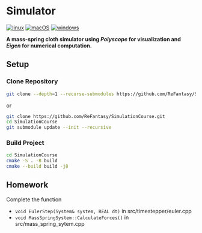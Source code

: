 # Simulator
[![linux](https://github.com/ReFantasy/SimulationCourse/actions/workflows/linux.yaml/badge.svg)](https://github.com/ReFantasy/Simulator/actions/workflows/linux.yaml)
[![macOS](https://github.com/ReFantasy/SimulationCourse/actions/workflows/macos.yaml/badge.svg)](https://github.com/ReFantasy/Simulator/actions/workflows/macos.yaml)
[![windows](https://github.com/ReFantasy/SimulationCourse/actions/workflows/windows.yaml/badge.svg)](https://github.com/ReFantasy/Simulator/actions/workflows/windows.yaml)

**A mass-spring cloth simulator using *Polyscope* for visualization and *Eigen* for numerical computation.**
## Setup
### Clone Repository
```bash
git clone --depth=1 --recurse-submodules https://github.com/ReFantasy/SimulationCourse.git
```
or
```bash
git clone https://github.com/ReFantasy/SimulationCourse.git
cd SimulationCourse
git submodule update --init --recursive
```
### Build Project
```bash
cd SimulationCourse
cmake -S . -B build 
cmake --build build -j8
```
## Homework
Complete the function 
- `void EulerStep(System& system, REAL dt)` in src/timestepper/euler.cpp
- `void MassSpringSystem::CalculateForces()` in src/mass_spring_sytem.cpp
